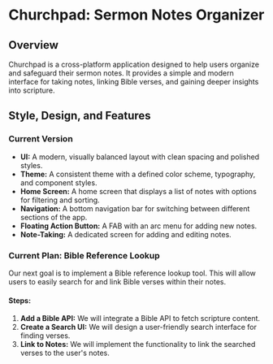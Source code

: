 
# Churchpad: Sermon Notes Organizer

## Overview

Churchpad is a cross-platform application designed to help users organize and safeguard their sermon notes. It provides a simple and modern interface for taking notes, linking Bible verses, and gaining deeper insights into scripture.

## Style, Design, and Features

### Current Version

*   **UI:** A modern, visually balanced layout with clean spacing and polished styles.
*   **Theme:** A consistent theme with a defined color scheme, typography, and component styles.
*   **Home Screen:** A home screen that displays a list of notes with options for filtering and sorting.
*   **Navigation:** A bottom navigation bar for switching between different sections of the app.
*   **Floating Action Button:** A FAB with an arc menu for adding new notes.
*   **Note-Taking:** A dedicated screen for adding and editing notes.

### Current Plan: Bible Reference Lookup

Our next goal is to implement a Bible reference lookup tool. This will allow users to easily search for and link Bible verses within their notes.

#### Steps:

1.  **Add a Bible API:** We will integrate a Bible API to fetch scripture content.
2.  **Create a Search UI:** We will design a user-friendly search interface for finding verses.
3.  **Link to Notes:** We will implement the functionality to link the searched verses to the user's notes.
